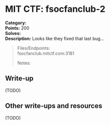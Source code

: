 # MIT CTF: fsocfanclub-2  

**Category:**   
**Points:** 200  
**Solves:**   
**Description:** Looks like they fixed that last bug...  

> Files/Endpoints:  
> fsocfanclub.mitctf.com:3181	  
>   
> Notes:  
> 	  


## Write-up

(TODO)

## Other write-ups and resources

(TODO)
